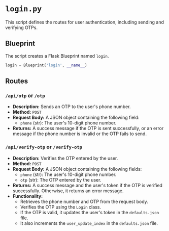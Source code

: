 # `login.py`

This script defines the routes for user authentication, including sending and verifying OTPs.

## Blueprint

The script creates a Flask Blueprint named `login`.

```python
login = Blueprint('login', __name__)
```

## Routes

### `/api/otp` or `/otp`

*   **Description:** Sends an OTP to the user's phone number.
*   **Method:** `POST`
*   **Request Body:** A JSON object containing the following field:
    *   `phone` (str): The user's 10-digit phone number.
*   **Returns:** A success message if the OTP is sent successfully, or an error message if the phone number is invalid or the OTP fails to send.

### `/api/verify-otp` or `/verify-otp`

*   **Description:** Verifies the OTP entered by the user.
*   **Method:** `POST`
*   **Request Body:** A JSON object containing the following fields:
    *   `phone` (str): The user's 10-digit phone number.
    *   `otp` (str): The OTP entered by the user.
*   **Returns:** A success message and the user's token if the OTP is verified successfully. Otherwise, it returns an error message.
*   **Functionality:**
    *   Retrieves the phone number and OTP from the request body.
    *   Verifies the OTP using the `Login` class.
    *   If the OTP is valid, it updates the user's token in the `defaults.json` file.
    *   It also increments the `user_update_index` in the `defaults.json` file.
